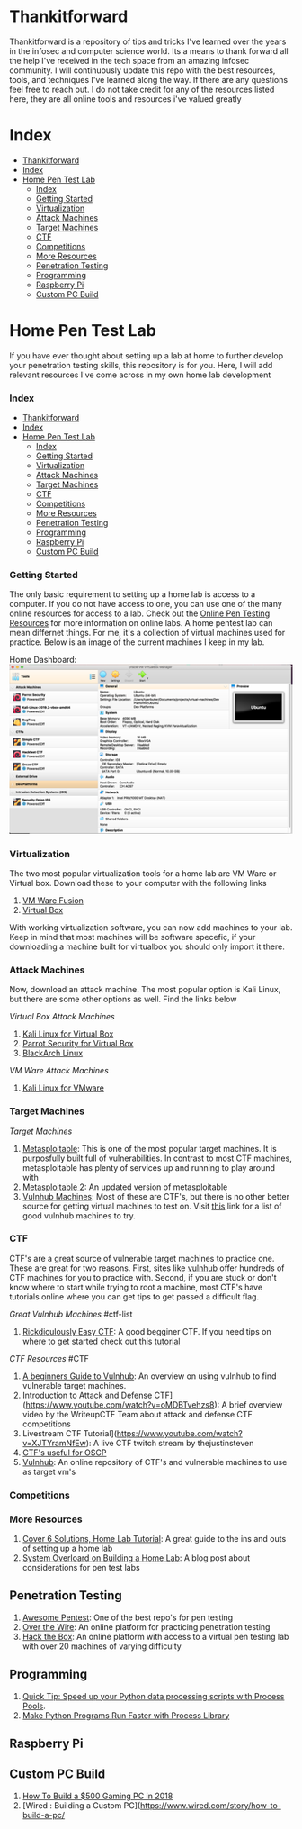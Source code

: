 # Thankitforward
Thankitforward is a repository of tips and tricks I've learned over the years in the infosec and computer science world. Its a means to thank forward all the help I've received in the tech space from an amazing infosec community. I will continuously update this repo with the best resources, tools, and techniques I've learned along the way. If there are any questions feel free to reach out. I do not take credit for any of the resources listed here, they are all online tools and resources i've valued greatly

# Index
- [Thankitforward](#thankitforward)
- [Index](#index)
- [Home Pen Test Lab](#home-pen-test-lab)
    - [Index](#index-1)
    - [Getting Started](#getting-started)
    - [Virtualization](#virtualization)
    - [Attack Machines](#attack-machines)
    - [Target Machines](#target-machines)
    - [CTF](#ctf)
    - [Competitions](#competitions)
    - [More Resources](#more-resources)
  - [Penetration Testing](#penetration-testing)
  - [Programming](#programming)
  - [Raspberry Pi](#raspberry-pi)
  - [Custom PC Build](#custom-pc-build)


# Home Pen Test Lab
If you have ever thought about setting up a lab at home to further develop your penetration testing skills, this repository is for you. Here, I will add relevant resources I've come across in my own home lab development 

### Index
- [Thankitforward](#thankitforward)
- [Index](#index)
- [Home Pen Test Lab](#home-pen-test-lab)
    - [Index](#index-1)
    - [Getting Started](#getting-started)
    - [Virtualization](#virtualization)
    - [Attack Machines](#attack-machines)
    - [Target Machines](#target-machines)
    - [CTF](#ctf)
    - [Competitions](#competitions)
    - [More Resources](#more-resources)
  - [Penetration Testing](#penetration-testing)
  - [Programming](#programming)
  - [Raspberry Pi](#raspberry-pi)
  - [Custom PC Build](#custom-pc-build)

### Getting Started
The only basic requirement to setting up a home lab is access to a computer. If you do not have access to one, you can use one of the many online resources for access to a lab. Check out the [Online Pen Testing Resources](#penetration-testing) for more information on online labs. A home pentest lab can mean differnet things. For me, it's a collection of virtual machines used for practice. Below is an image of the current machines I keep in my lab. 


Home Dashboard: 
![alt text](/images/home-lab-spread.png "Nmap Scans in CTF Documentor")

### Virtualization 
The two most popular virtualization tools for a home lab are VM Ware or Virtual box. Download these to your computer with the following links 

1. [VM Ware Fusion](https://my.vmware.com/web/vmware/info/slug/desktop_end_user_computing/vmware_fusion/11_0)
2. [Virtual Box](https://www.virtualbox.org/wiki/Downloads)

With working virtualization software, you can now add machines to your lab. Keep in mind that most machines will be software specefic, if your downloading a machine built for virtualbox you should only import it there.

### Attack Machines
Now, download an attack machine. The most popular option is Kali Linux, but there are some other options as well. Find the links below

*Virtual Box Attack Machines*
1. [Kali Linux for Virtual Box](https://www.offensive-security.com/kali-linux-vm-vmware-virtualbox-image-download/)
2. [Parrot Security for Virtual Box](https://parrotlinux.org/download-security.php)
3. [BlackArch Linux](https://blackarch.org/downloads.html)
   
*VM Ware Attack Machines*
1. [Kali Linux for VMware](https://www.offensive-security.com/kali-linux-vm-vmware-virtualbox-image-download/)

### Target Machines

*Target Machines*
1. [Metasploitable](https://sourceforge.net/projects/metasploitable/files/Metasploitable2/): This is one of the most popular target machines. It is purposfully built full of vulnerabilities. In contrast to most CTF machines, metasploitable has plenty of services up and running to play around with
2. [Metasploitable 2](https://metasploit.help.rapid7.com/docs/metasploitable-2): An updated version of metasploitable 
3. [Vulnhub Machines](https://www.google.com/url?sa=t&rct=j&q=&esrc=s&source=web&cd=1&cad=rja&uact=8&ved=2ahUKEwjaks2D26bkAhWNtlkKHfWvDIMQFjAAegQIBBAC&url=https%3A%2F%2Fwww.vulnhub.com%2F&usg=AOvVaw0gnPjhXK-D1tSwTt15wBnD): Most of these are CTF's, but there is no other better source for getting virtual machines to test on. Visit [this](#ctf) link for a list of good vulnhub machines to try. 

### CTF
CTF's are a great source of vulnerable target machines to practice one. These are great for two reasons. First, sites like [vulnhub](www.vulnhub.com) offer hundreds of CTF machines for you to practice with. Second, if you are stuck or don't know where to start while trying to root a machine, most CTF's have tutorials online where you can get tips to get passed a difficult flag.

*Great Vulnhub Machines* #ctf-list
1. [Rickdiculously Easy CTF](https://www.vulnhub.com/entry/rickdiculouslyeasy-1,207/): A good begginer CTF. If you need tips on where to get started check out this [ tutorial](https://portunreachable.com/ctf-walkthrough-vulnhub-rickdiculouslyeasy-26da0981413a?gi=928bfc352af2)


*CTF Resources* #CTF
1. [A beginners Guide to Vulnhub](https://medium.com/@gavinloughridge/a-beginners-guide-to-vulnhub-part-1-52b06466635d): An overview on using vulnhub to find vulnerable target machines.
2. Introduction to Attack and Defense CTF](https://www.youtube.com/watch?v=oMDBTvehzs8): A brief overview video by the WriteupCTF Team about attack and defense CTF competitions
3. Livestream CTF Tutorial](https://www.youtube.com/watch?v=XJTYramNfEw): A live CTF twitch stream by thejustinsteven 
4. [CTF's useful for OSCP](https://docs.google.com/spreadsheets/d/1dwSMIAPIam0PuRBkCiDI88pU3yzrqqHkDtBngUHNCw8/edit#gid=0)
5. [Vulnhub](https://www.vulnhub.com/): An online repository of CTF's and vulnerable machines to use as target vm's



### Competitions



### More Resources
1. [Cover 6 Solutions, Home Lab Tutorial](https://www.cover6solutions.com/home-lab-setup/): A great guide to the ins and outs of setting up a home lab
2. [System Overloard on Building a Home Lab](https://systemoverlord.com/2017/10/24/building-a-home-lab-for-offensive-security-basics.html#hardware-option-a-just-use-the-cloud): A blog post about considerations for pen test labs


## Penetration Testing
1. [Awesome Pentest](https://github.com/enaqx/awesome-pentest): One of the best repo's for pen testing
2. [Over the Wire](https://overthewire.org/wargames/): An online platform for practicing penetration testing
3. [Hack the Box](https://www.hackthebox.eu/): An online platform with access to a virtual pen testing lab with over 20 machines of varying difficulty 

## Programming
1. [Quick Tip: Speed up your Python data processing scripts with Process Pools](https://medium.com/@ageitgey/quick-tip-speed-up-your-python-data-processing-scripts-with-process-pools-cf275350163a).
2. [Make Python Programs Run Faster with Process Library](https://medium.com/@urban_institute/using-multiprocessing-to-make-python-code-faster-23ea5ef996ba)

## Raspberry Pi

## Custom PC Build

1. [How To Build a $500 Gaming PC in 2018](https://www.youtube.com/watch?v=dFyhn6seoow)
2. [Wired : Building a Custom PC](https://www.wired.com/story/how-to-build-a-pc/
